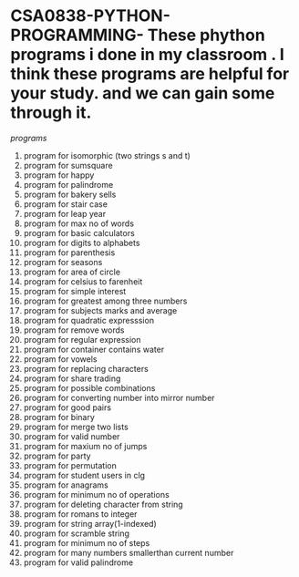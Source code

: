 # CSA0838-PYTHON-PROGRAMMING- These phython programs i done in my classroom . I think these programs are helpful for your study. and we can gain some through it. 
*programs*
1.  program for isomorphic (two strings s and t)
2.  program for sumsquare
3.  program for happy
4.  program for palindrome
5.  program for bakery sells
6.  program for stair case
7.  program for leap year
8.  program for max  no of words
9.  program for basic calculators
10. program for digits to alphabets
11. program for parenthesis
12. program for seasons
13. program for area of circle
14. program for celsius to farenheit
15. program for simple interest
16. program for greatest among three numbers
17. program for subjects marks and average
18. program for quadratic expresssion
19. program for remove words
20. program for regular expression
21. program for container contains water
22. program for vowels
23. program for replacing characters
24. program for share trading
25. program for possible combinations
26. program for converting number into mirror number
27. program for good pairs
28. program for binary
29. program for merge two lists
30. program for valid number
31. program for maxium no of jumps
32. program for party
33. program for permutation
34. program for student users in clg
34. program for anagrams 
35. program for minimum no of operations
36. program for deleting character from string
37. program for romans to integer
38. program for string array(1-indexed)
39. program for scramble string
40. program for minimum no of steps
41. program for many numbers smallerthan current number
42. program for valid palindrome

